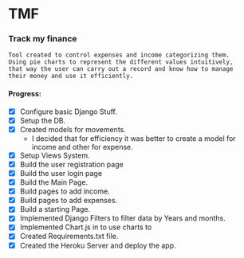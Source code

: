 # TMF
### Track my finance

```
Tool created to control expenses and income categorizing them.
Using pie charts to represent the different values intuitively, 
that way the user can carry out a record and know how to manage 
their money and use it efficiently.
```

#### Progress:
- [X] Configure basic Django Stuff.
- [X] Setup the DB.
- [X] Created models for movements.
  - I decided that for efficiency it was better to create a model for income and other for expense.
- [X] Setup Views System.
- [X] Build the user registration page
- [X] Build the user login page
- [X] Build the Main Page.
- [X] Build pages to add income.
- [X] Build pages to add expenses.
- [X] Build a starting Page.
- [X] Implemented Django Filters to filter data by Years and months.  
- [X] Implemented Chart.js in to use charts to 
- [X] Created Requirements.txt file.
- [X] Created the Heroku Server and deploy the app.
